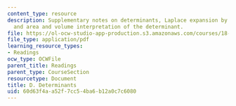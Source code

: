 ```yaml
---
content_type: resource
description: Supplementary notes on determinants, Laplace expansion by cofactors,
  and area and volume interpretation of the determinant.
file: https://ol-ocw-studio-app-production.s3.amazonaws.com/courses/18-02-multivariable-calculus-fall-2007/60d63f4aa52f7cc54ba6b12a0c7c6080_determinants.pdf
file_type: application/pdf
learning_resource_types:
- Readings
ocw_type: OCWFile
parent_title: Readings
parent_type: CourseSection
resourcetype: Document
title: D. Determinants
uid: 60d63f4a-a52f-7cc5-4ba6-b12a0c7c6080
---
```

